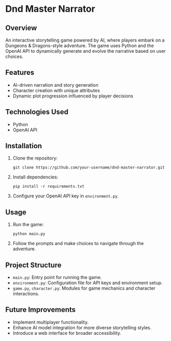 # Dnd Master Narrator

## Overview
An interactive storytelling game powered by AI, where players embark on a Dungeons & Dragons-style adventure. The game uses Python and the OpenAI API to dynamically generate and evolve the narrative based on user choices.

## Features
- AI-driven narration and story generation
- Character creation with unique attributes
- Dynamic plot progression influenced by player decisions

## Technologies Used
- Python
- OpenAI API

## Installation
1. Clone the repository:
   ```
   git clone https://github.com/your-username/dnd-master-narrator.git
   ```
2. Install dependencies:
   ```
   pip install -r requirements.txt
   ```
3. Configure your OpenAI API key in `environment.py`.

## Usage
1. Run the game:
   ```
   python main.py
   ```
2. Follow the prompts and make choices to navigate through the adventure.

## Project Structure
- `main.py`: Entry point for running the game.
- `environment.py`: Configuration file for API keys and environment setup.
- `game.py`, `character.py`: Modules for game mechanics and character interactions.

## Future Improvements
- Implement multiplayer functionality.
- Enhance AI model integration for more diverse storytelling styles.
- Introduce a web interface for broader accessibility.

